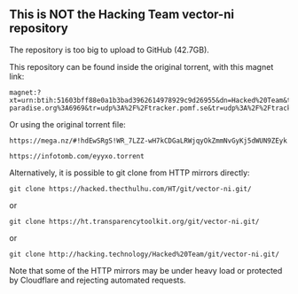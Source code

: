 ## This is NOT the Hacking Team vector-ni repository


The repository is too big to upload to GitHub (42.7GB).

This repository can be found inside the original torrent, with this magnet link:
```
magnet:?xt=urn:btih:51603bff88e0a1b3bad3962614978929c9d26955&dn=Hacked%20Team&tr=udp%3A%2F%2Fcoppersurfer.tk%3A6969%2Fannounce&tr=udp%3A%2F%2F9.rarbg.me%3A2710%2Fannounce&tr=http%3A%2F%2Fmgtracker.org%3A2710%2Fannounce&tr=http%3A%2F%2Fbt.careland.com.cn%3A6969%2Fannounce&tr=udp%3A%2F%2Fopen.demonii.com%3A1337&tr=udp%3A%2F%2Fexodus.desync.com%3A6969&tr=udp%3A%2F%2Ftracker.leechers-paradise.org%3A6969&tr=udp%3A%2F%2Ftracker.pomf.se&tr=udp%3A%2F%2Ftracker.blackunicorn.xyz%3A6969
```
Or using the original torrent file:

`https://mega.nz/#!hdEwSRgS!WR_7LZZ-wH7kCDGaLRWjqyOkZmmNvGyKj5dWUN9ZEyk`

`https://infotomb.com/eyyxo.torrent`

Alternatively, it is possible to git clone from HTTP mirrors directly:

`git clone https://hacked.thecthulhu.com/HT/git/vector-ni.git/`

or

`git clone https://ht.transparencytoolkit.org/git/vector-ni.git/`

or

`git clone http://hacking.technology/Hacked%20Team/git/vector-ni.git/`

Note that some of the HTTP mirrors may be under heavy load or protected by Cloudflare and rejecting automated requests.
